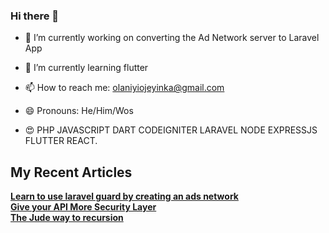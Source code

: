 ### Hi there 👋

<!--
**Niyiojeyinka/Niyiojeyinka** is a ✨ _special_ ✨ repository because its `README.md` (this file) appears on your GitHub profile.

Here are some ideas to get you started:

- 🔭 I’m currently working on ...
- 🌱 I’m currently learning ...
- 👯 I’m looking to collaborate on ...
- 🤔 I’m looking for help with ...
- 💬 Ask me about ...
- 📫 How to reach me: ...
- 😄 Pronouns: ...
- ⚡ Fun fact: ...
-->
- 🔭 I’m currently working on converting the 
Ad Network server to Laravel App 
- 🌱 I’m currently learning flutter

- 📫 How to reach me: olaniyiojeyinka@gmail.com

- 😄 Pronouns: He/Him/Wos


- 😍 PHP JAVASCRIPT DART CODEIGNITER LARAVEL NODE
EXPRESSJS FLUTTER REACT.

## My Recent Articles

<a href="https://dev.to/niyiojeyinka/learn-to-use-laravel-guard-by-creating-an-ads-network-2ifp" ><b>Learn to use laravel guard by creating an ads network</b></a><br>
<a href="https://dev.to/niyiojeyinka/give-your-api-more-security-layer-26of" ><b>Give your API More Security Layer</b></a><br>
<a href="https://dev.to/niyiojeyinka/the-jude-way-to-recursion-21hh" ><b>The Jude way to recursion</b></a><br>
